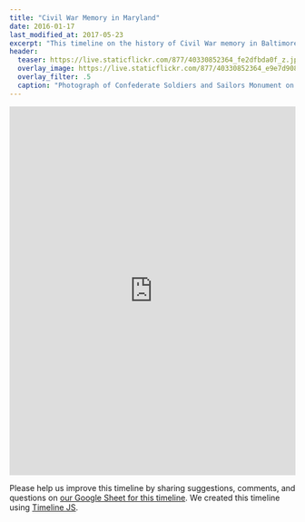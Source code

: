 ```yaml
---
title: "Civil War Memory in Maryland"
date: 2016-01-17
last_modified_at: 2017-05-23
excerpt: "This timeline on the history of Civil War memory in Baltimore and Maryland is based on research and writing by Eli Pousson. Please share your comments and questions."
header:
  teaser: https://live.staticflickr.com/877/40330852364_fe2dfbda0f_z.jpg
  overlay_image: https://live.staticflickr.com/877/40330852364_e9e7d908a5_h.jpg
  overlay_filter: .5
  caption: "Photograph of Confederate Soldiers and Sailors Monument on Mount Royal Avenue, c. 1903. Detroit Publishing Company. Courtesy Library of Congress, [det.4a10969](http://www.loc.gov/pictures/resource/det.4a10969/) (PD)."
---
```


<div class="full">
<iframe src='https://cdn.knightlab.com/libs/timeline3/latest/embed/index.html?source=1PsOLcTnBxcoZuBkTFoH2pi2a_Wb8rxvnP-JlBDIPjMw&font=Default&lang=en&hash_bookmark=true&initial_zoom=2&height=650' width='100%' height='650' webkitallowfullscreen mozallowfullscreen allowfullscreen frameborder='0'></iframe>
</div>

Please help us improve this timeline by sharing suggestions, comments, and questions on [our Google Sheet for this timeline](https://docs.google.com/spreadsheets/d/1PsOLcTnBxcoZuBkTFoH2pi2a_Wb8rxvnP-JlBDIPjMw/edit?usp=sharing). We created this timeline using [Timeline JS](http://timeline.knightlab.com/).
